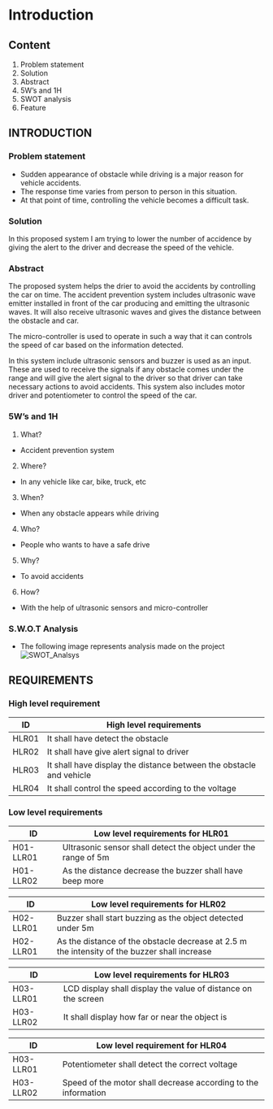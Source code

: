 # Introduction 
## Content
1. Problem statement
2. Solution
3. Abstract
4. 5W’s and 1H
5. SWOT analysis
6. Feature

## INTRODUCTION

### Problem statement
- Sudden appearance of obstacle while driving is a major reason for vehicle accidents.
- The response time varies from person to person in this situation.
- At that point of time, controlling the vehicle becomes a difficult task.

### Solution
In this proposed system I am trying to lower the number of accidence by giving the alert to the driver and decrease the speed of the vehicle.

### Abstract
The proposed system helps the drier to avoid the accidents by controlling the car on time. The accident prevention system includes ultrasonic wave emitter installed in front of the car producing and emitting the ultrasonic waves. It will also receive ultrasonic waves and gives the distance between the obstacle and car.

The micro-controller is used to operate in such a way that it can controls the speed of car based on the information detected.

In this system include ultrasonic sensors and buzzer is used as an input. These are used to receive the signals if any obstacle comes under the range and will give the alert signal to the driver so that driver can take necessary actions to avoid accidents.
This system also includes motor driver and potentiometer to control the speed of the car.

### 5W’s and 1H

1. What?
- Accident prevention system

2. Where?
- In any vehicle like car, bike, truck, etc

3. When?
- When any obstacle appears while driving

4. Who?
- People who wants to have a safe drive

5. Why?
- To avoid accidents

6. How?
- With the help of ultrasonic sensors and micro-controller

### S.W.O.T Analysis
- The following image represents analysis made on the project
![SWOT_Analsys](https://user-images.githubusercontent.com/93757351/155708877-995139e6-d04a-4e43-911b-97568ba8d3b1.JPG)

 
## REQUIREMENTS

### High level requirement
| ID | High level requirements |
|----| ----------- |
| HLR01 | It shall have detect the obstacle |
| HLR02 | It shall have give alert signal to driver |
| HLR03 | It shall have display the distance between the obstacle and vehicle |
| HLR04 | It shall control the speed according to the voltage |

### Low level requirements
| ID | Low level requirements for HLR01 |
| --- |-----------------------------------|
| H01-LLR01 | Ultrasonic sensor shall detect the object under the range of 5m |
| H01-LLR02 | As the distance decrease the buzzer shall have beep more |

| ID | Low level requirements for HLR02 |
|--- | -------------------------- |
| H02-LLR01 | Buzzer shall start buzzing as the object detected under 5m |
| H02-LLR01 | As the distance of the obstacle decrease at 2.5 m the intensity of the buzzer shall increase |

| ID |  Low level requirements for HLR03|
|--- | ---------------------- |
| H03-LLR01 | LCD display shall display the value of distance on the screen |
| H03-LLR02 | It shall display how far or near the object is |

| ID | Low level requirement for HLR04 |
| ---| ----------- |
| H03-LLR01 | Potentiometer shall detect the correct voltage |
| H03-LLR02 | Speed of the motor shall decrease according to the information |   



    

